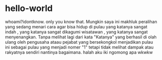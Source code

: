 hello-world
===========

whoami?idontknow. only you know that.
Mungkin saya ini makhluk peralihan yang sedang menari cara agar bisa hidup di pulau yang katanya sangat indah , yang katanya sangat dikagumi wisatawan , yang katanya sangat menyenangkan. Tanpa melihat lagi dari kata "Katanya" yang berhasil di olah ulang oleh pengusaha ataau pejabat yang bersekongkol menjadikan pulau ini sebagai pulau yang menjadi nomer "1" tetapi tidak melihat dampak atau rakyatnya sendiri nantinya bagaimana. 
halah aku iki ngomong apa wkwkw 

